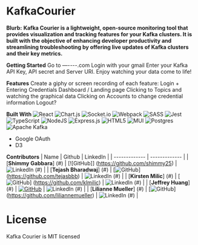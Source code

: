 # KafkaCourier
**Blurb:**
**Kafka Courier is a lightweight, open-source monitoring tool that provides visualization and tracking features for your Kafka clusters. It is built with the objective of enhancing developer productivity and streamlining troubleshooting by offering live updates of Kafka clusters and their key metrics.**

**Getting Started**
Go to —----.com
Login with your gmail
Enter your Kafka API Key, API secret and Server URI.
Enjoy watching your data come to life!

**Features**
Create a giphy or screen recording of each feature:
Login + Entering Credentials 
Dashboard / Landing page 
Clicking to Topics and watching the graphical data
Clicking on Accounts to change credential information 
Logout? 

**Built With**
![React](https://img.shields.io/badge/react-%2320232a.svg?style=for-the-badge&logo=react&logoColor=%2361DAFB)
![Chart.js](https://img.shields.io/badge/chart.js-F5788D.svg?style=for-the-badge&logo=chart.js&logoColor=white)
![Socket.io](https://img.shields.io/badge/Socket.io-black?style=for-the-badge&logo=socket.io&badgeColor=010101)
![Webpack](https://img.shields.io/badge/webpack-%238DD6F9.svg?style=for-the-badge&logo=webpack&logoColor=black)
![SASS](https://img.shields.io/badge/SASS-hotpink.svg?style=for-the-badge&logo=SASS&logoColor=white)
![Jest](https://img.shields.io/badge/-jest-%23C21325?style=for-the-badge&logo=jest&logoColor=white)
![TypeScript](https://img.shields.io/badge/typescript-%23007ACC.svg?style=for-the-badge&logo=typescript&logoColor=white)
![NodeJS](https://img.shields.io/badge/node.js-6DA55F?style=for-the-badge&logo=node.js&logoColor=white)
![Express.js](https://img.shields.io/badge/express.js-%23404d59.svg?style=for-the-badge&logo=express&logoColor=%2361DAFB)
![HTML5](https://img.shields.io/badge/html5-%23E34F26.svg?style=for-the-badge&logo=html5&logoColor=white)
![MUI](https://img.shields.io/badge/MUI-%230081CB.svg?style=for-the-badge&logo=mui&logoColor=white)
![Postgres](https://img.shields.io/badge/postgres-%23316192.svg?style=for-the-badge&logo=postgresql&logoColor=white)
![Apache Kafka](https://img.shields.io/badge/Apache%20Kafka-000?style=for-the-badge&logo=apachekafka)
- Google OAuth 
- D3 

**Contributors**
| Name | Github | LinkedIn |
| ------------- | ------------- |
| [**Shimmy Gabbara**] (#) | [![GitHub]] (https://github.com/shimmy25) | ![LinkedIn](https://img.shields.io/badge/linkedin-%230077B5.svg?style=for-the-badge&logo=linkedin&logoColor=white) (#) |
| [**Tejash Bharadwaj**] (#) | [![GitHub](https://img.shields.io/badge/github-%23121011.svg?style=for-the-badge&logo=github&logoColor=white)] (https://github.com/tejasbbb)  | ![LinkedIn](https://img.shields.io/badge/linkedin-%230077B5.svg?style=for-the-badge&logo=linkedin&logoColor=white) (#) |
| [**Kirsten Milic**] (#) | [![GitHub](https://img.shields.io/badge/github-%23121011.svg?style=for-the-badge&logo=github&logoColor=white)] (https://github.com/klmilic)  | ![LinkedIn](https://img.shields.io/badge/linkedin-%230077B5.svg?style=for-the-badge&logo=linkedin&logoColor=white) (#) |
| [**Jeffrey Huang**] (#) | [![GitHub](https://img.shields.io/badge/github-%23121011.svg?style=for-the-badge&logo=github&logoColor=white)](https://github.com/jeffuh)  | ![LinkedIn](https://img.shields.io/badge/linkedin-%230077B5.svg?style=for-the-badge&logo=linkedin&logoColor=white) (#) |
| [**Lilianne Mueller**] (#) | [![GitHub](https://img.shields.io/badge/github-%23121011.svg?style=for-the-badge&logo=github&logoColor=white)] (https://github.com/liliannemueller)  | ![LinkedIn](https://img.shields.io/badge/linkedin-%230077B5.svg?style=for-the-badge&logo=linkedin&logoColor=white) (#) |

  
  
  # License
  Kafka Courier is MIT licensed


